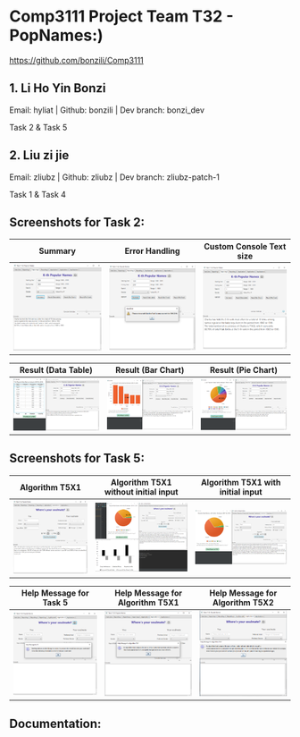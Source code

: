 # Comp3111 Project Team T32 - PopNames:)

https://github.com/bonzili/Comp3111

## 1. Li Ho Yin Bonzi
Email: hyliat | Github: bonzili | Dev branch: bonzi_dev

Task 2 & Task 5

## 2. Liu zi jie
Email: zliubz | Github: zliubz | Dev branch: zliubz-patch-1

Task 1 & Task 4

## Screenshots for Task 2:
Summary | Error Handling | Custom Console Text size |
:-------------------------:|:-------------------------:|:-------------------------:
![](./screenshots/T2_Summary.png) |  ![](./screenshots/T2_ErrorHandling.png) | ![](./screenshots/T2_LargerConsoleText.png)

Result (Data Table) | Result (Bar Chart) | Result (Pie Chart) |
:-------------------------:|:-------------------------:|:-------------------------:
![](./screenshots/T2_DataTable.png) |  ![](./screenshots/T2_BarChart.png) | ![](./screenshots/T2_PieChart.png)

## Screenshots for Task 5:
Algorithm T5X1 | Algorithm T5X1 without initial input| Algorithm T5X1 with initial input |
:-------------------------:|:-------------------------:|:-------------------------:
![](./screenshots/T5_X1.png) |  ![](./screenshots/T5_X2_Noinitial.png) | ![](./screenshots/T5_X2_Withinitial.png)

Help Message for Task 5 | Help Message for Algorithm T5X1 | Help Message for Algorithm T5X2 |
:-------------------------:|:-------------------------:|:-------------------------:
![](./screenshots/T5_HelpT5.png) |  ![](./screenshots/T5_HelpT5X1.png) | ![](./screenshots/T5_HelpT5X2.png)

## Documentation:
